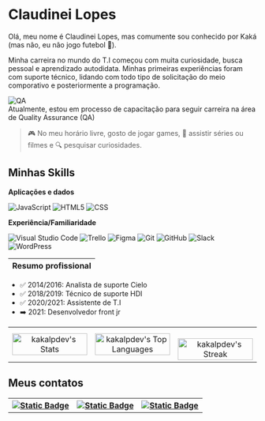 # Claudinei Lopes

Olá, meu nome é Claudinei Lopes, mas comumente sou conhecido por Kaká (mas não, eu não jogo futebol 🤣).

Minha carreira no mundo do T.I começou com muita curiosidade, busca pessoal e aprendizado autodidata. Minhas primeiras experiências foram com suporte técnico, lidando com todo tipo de solicitação do meio comporativo e posteriormente a programação.

![QA](https://img.shields.io/badge/QA-Quality%20Assurance-blue) <br>
Atualmente, estou em processo de capacitação para seguir carreira na área de Quality Assurance (QA)


> 🎮 No meu horário livre, gosto de jogar games, 🍿 assistir séries ou filmes e 🔍 pesquisar curiosidades.


## Minhas Skills

**Aplicações e dados**

![JavaScript](https://img.shields.io/badge/-JavaScript-333333?style=flat&logo=javascript)
![HTML5](https://img.shields.io/badge/-HTML5-333333?style=flat&logo=HTML5)
![CSS](https://img.shields.io/badge/-CSS-333333?style=flat&logo=CSS3&logoColor=1572B6)

**Experiência/Familiaridade**

![Visual Studio Code](https://img.shields.io/badge/-Visual%20Studio%20Code-333333?style=flat&logo=visual-studio-code&logoColor=007ACC)
![Trello](https://img.shields.io/badge/-Trello-333333?style=flat&logo=trello&logoColor=007ACC)
![Figma](https://img.shields.io/badge/-Figma-333333?style=flat&logo=figma&logoColor=007ACC)
![Git](https://img.shields.io/badge/-Git-333333?style=flat&logo=git)
![GitHub](https://img.shields.io/badge/-GitHub-333333?style=flat&logo=github)
![Slack](https://img.shields.io/badge/-Slack-4A154B?style=flat&logo=slack)
![WordPress](https://img.shields.io/badge/-WordPress-21759B?style=flat&logo=wordpress)



| Resumo profissional |
|:-------------------|

- ✅ 2014/2016: Analista de suporte Cielo
- ✅ 2018/2019: Técnico de suporte HDI
- ✅ 2020/2021: Assistente de T.I
- ➡️ 2021: Desenvolvedor front jr


<table>
  <tr>
    <td style="width: 33%; text-align: center;">
      <img
        align="center"
        src="https://github-readme-stats.vercel.app/api?username=kakalpdev&hide=stars,issues&show=prs_merged_percentage&theme=cobalt&show_icons=true&hide_border=false&count_private=true"
        alt="kakalpdev's Stats"
        width="100%"
      />
    </td>
    <td style="width: 33%; text-align: center;">
      <img
        align="center"
        src="https://github-readme-stats.vercel.app/api/top-langs/?username=kakalpdev&theme=cobalt&show_icons=true&hide_border=false&langs_count=8&card_width=auto"
        alt="kakalpdev's Top Languages"
        width="100%"
      />
    </td>
    <td style="width: 33%; text-align: center;">
      <br />
      <img
        align="center"
        src="https://github-readme-streak-stats.herokuapp.com/?user=kakalpdev&theme=cobalt&hide_border=false"
        alt="kakalpdev's Streak"
        width="100%"
      />
    </td>
  </tr>
</table>


## Meus contatos
<table>
  <tr>
    <th>
      <a href="https://www.linkedin.com/in/claudineilopes/" target="_blank">
        <img alt="Static Badge" src="https://img.shields.io/badge/LinkedIn-0077B5?style=for-the-badge&logo=linkedin&logoColor=white">
      </a>
    </th>
    <th>
       <a href="mailto:claudinei.lbarros@outlook.com" target="_blank">
        <img alt="Static Badge" src="https://img.shields.io/badge/Outlook-blue?style=for-the-badge&logo=mailboxdotorg&logoColor=%23ffffff&labelColor=%230A2767">
      </a>
    </th>
    <th>
      <a href="mailto:kakalp.dev@gmail.com" target="_blank">
        <img alt="Static Badge" src="https://img.shields.io/badge/Gmail-D14836?style=for-the-badge&logo=gmail&logoColor=white">
      </a>
    </th>
  </tr>
</table>

